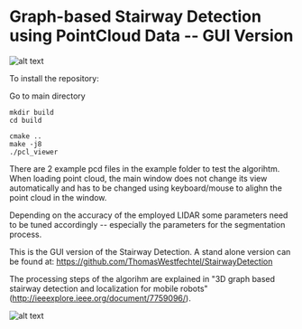 # Graph-based Stairway Detection using PointCloud Data -- GUI Version

![alt text](https://github.com/ThomasWestfechtel/StairwayDetectionGUI/blob/master/pics/StairDetectionGUI.png "Staiway Detection and its GUI example")

To install the repository:

Go to main directory

```
mkdir build
cd build

cmake ..
make -j8
./pcl_viewer
```

There are 2 example pcd files in the example folder to test the algorihtm. When loading point cloud, the main window does not change its view automatically and has to be changed using keyboard/mouse to alighn the point cloud in the window.

Depending on the accuracy of the employed LIDAR some parameters need to be tuned accordingly -- especially the parameters for the segmentation process.

This is the GUI version of the Stairway Detection. A stand alone version can be found at:
https://github.com/ThomasWestfechtel/StairwayDetection

The processing steps of the algorihm are explained in "3D graph based stairway detection and localization for mobile robots" (http://ieeexplore.ieee.org/document/7759096/).

![alt text](https://github.com/ThomasWestfechtel/StairwayDetection/blob/master/pics/stairGraph.png "Graph-based Detection")
